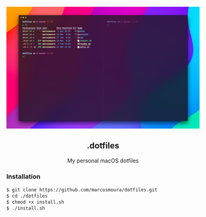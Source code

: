 <p align="center">
  <img src="screenshot.png" alt="My personal macOS dotfiles">
</p>

<h2 align="center">.dotfiles</h2>
<p align="center">My personal macOS dotfiles</p>

### Installation

```shell
$ git clone https://github.com/marcosmoura/dotfiles.git
$ cd ./dotfiles
$ chmod +x install.sh
$ ./install.sh
```
